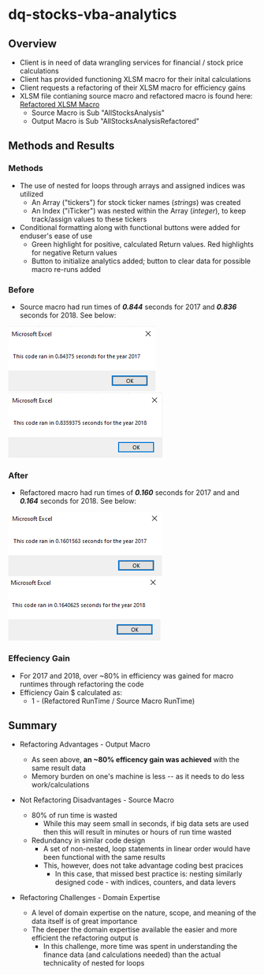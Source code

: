 # dq-stocks-vba-analytics

## Overview
* Client is in need of data wrangling services for financial / stock price calculations
* Client has provided functioning XLSM macro for their inital calculations
* Client requests a refactoring of their XLSM macro for efficiency gains
* XLSM file contianing source macro and refactored macro is found here: [Refactored XLSM Macro](https://github.com/nabilram/dq-stocks-vba-analytics/blob/main/resources/VBA_Challenge.xlsm) 
    * Source Macro is Sub "AllStocksAnalysis"
    * Output Macro is Sub "AllStocksAnalysisRefactored"

## Methods and Results

### Methods
* The use of nested for loops through arrays and assigned indices was utilized
    * An Array ("tickers") for stock ticker names (*strings*) was created
    * An Index ("iTicker") was nested within the Array (*integer*), to keep track/assign values to these tickers
* Conditional formatting along with functional buttons were added for enduser's ease of use
    * Green highlight for positive, calculated Return values. Red highlights for negative Return values
    * Button to initialize analytics added; button to clear data for possible macro re-runs added

### Before
* Source macro had run times of _**0.844**_ seconds for 2017 and _**0.836**_ seconds for 2018. See below:

![Source_Macro_Runtime_2017](https://github.com/nabilram/dq-stocks-vba-analytics/blob/main/resources/Before_Refactor_2017.PNG)
![Source_Macro_Runtime_2018](https://github.com/nabilram/dq-stocks-vba-analytics/blob/main/resources/Before_Refactor_2018.PNG)

### After
* Refactored macro had run times of _**0.160**_ seconds for 2017 and and _**0.164**_ seconds for 2018. See below:

![Output_Macro_Runtime_2017](https://github.com/nabilram/dq-stocks-vba-analytics/blob/main/resources/VBA_Challenge_2017.PNG)
![Output_Macro_Runtime_2018](https://github.com/nabilram/dq-stocks-vba-analytics/blob/main/resources/VBA_Challenge_2018.PNG) 

### Effeciency Gain
* For 2017 and 2018, over ~80% in efficiency was gained for macro runtimes through refactoring the code
* Efficiency Gain $ calculated as:
    * 1 - (Refactored RunTime / Source Macro RunTime)

## Summary
* Refactoring Advantages - Output Macro
    * As seen above, **an ~80% efficency gain was achieved** with the same result data
    * Memory burden on one's machine is less -- as it needs to do less work/calculations

* Not Refactoring Disadvantages - Source Macro
    * 80% of run time is wasted
        * While this may seem small in seconds, if big data sets are used then this will result in minutes or hours of run time wasted
    * Redundancy in similar code design
        * A set of non-nested, loop statements in linear order would have been functional with the same results
        * This, however, does not take advantage coding best pracices
            * In this case, that missed best practice is: nesting similarly designed code - with indices, counters, and data levers

* Refactoring Challenges - Domain Expertise
    * A level of domain expertise on the nature, scope, and meaning of the data itself is of great importance
    * The deeper the domain expertise available the easier and more efficient the refactoring output is
        * In this challenge, more time was spent in understanding the finance data (and calculations needed) than the actual technicality of nested for loops
